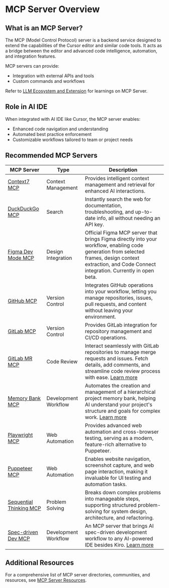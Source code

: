 # MCP Server Overview

## What is an MCP Server?

The MCP (Model Control Protocol) server is a backend service designed to extend the capabilities of the Cursor editor and similar code tools. It acts as a bridge between the editor and advanced code intelligence, automation, and integration features.

MCP servers can provide:

- Integration with external APIs and tools
- Custom commands and workflows

Refer to [LLM Ecosystem and Extension](https://ai-skills-baseline.swex.zuluplane.io/Building-GenAI-Solutions/03-LLM-Ecosystem-and-Extension.html) for learnings on MCP Server.

## Role in AI IDE

When integrated with AI IDE like Cursor, the MCP server enables:

- Enhanced code navigation and understanding
- Automated best practice enforcement
- Customizable workflows tailored to team or project needs

## Recommended MCP Servers

| MCP Server | Type | Description |
|------------|------|-------------|
| [Context7 MCP](https://github.com/upstash/context7-mcp) | Context Management | Provides intelligent context management and retrieval for enhanced AI interactions. |
| [DuckDuckGo MCP](https://github.com/nickclyde/duckduckgo-mcp-server) | Search | Instantly search the web for documentation, troubleshooting, and up-to-date info, all without needing an API key. |
| [Figma Dev Mode MCP](https://help.figma.com/hc/en-us/articles/32132100833559-Guide-to-the-Dev-Mode-MCP-Server) | Design Integration | Official Figma MCP server that brings Figma directly into your workflow, enabling code generation from selected frames, design context extraction, and Code Connect integration. Currently in open beta. |
| [GitHub MCP](https://github.com/modelcontextprotocol/servers/tree/main/src/github) | Version Control | Integrates GitHub operations into your workflow, letting you manage repositories, issues, pull requests, and content without leaving your environment. |
| [GitLab MCP](https://github.com/smithery-ai/gitlab) | Version Control | Provides GitLab integration for repository management and CI/CD operations. |
| [GitLab MR MCP](https://github.com/kevinlin/gitlab-mr-mcp) | Code Review | Interact seamlessly with GitLab repositories to manage merge requests and issues. Fetch details, add comments, and streamline code review process with ease. [Learn more](gitlab-mr-mcp.md) |
| [Memory Bank MCP](https://github.com/ipospelov/mcp-memory-bank) | Development Workflow | Automates the creation and management of a hierarchical project memory bank, helping AI understand your project's structure and goals for complex work. [Learn more](memory-bank.md) |
| [Playwright MCP](https://github.com/microsoft/playwright-mcp) | Web Automation | Provides advanced web automation and cross-browser testing, serving as a modern, feature-rich alternative to Puppeteer. |
| [Puppeteer MCP](https://github.com/modelcontextprotocol/servers/tree/main/src/puppeteer) | Web Automation | Enables website navigation, screenshot capture, and web page interaction, making it invaluable for UI testing and automation tasks. |
| [Sequential Thinking MCP](https://github.com/smithery-ai/server-sequential-thinking) | Problem Solving | Breaks down complex problems into manageable steps, supporting structured problem-solving for system design, architecture, and refactoring. |
| [Spec-driven Dev MCP](https://github.com/kevinlin/spec-driven-dev-mcp) | Development Workflow | An MCP server that brings AI spec-driven development workflow to any AI-powered IDE besides Kiro. [Learn more](spec-driven-dev-mcp.md) |

## Additional Resources

For a comprehensive list of MCP server directories, communities, and resources, see [MCP Server Resources](mcp-server-resources.md).
